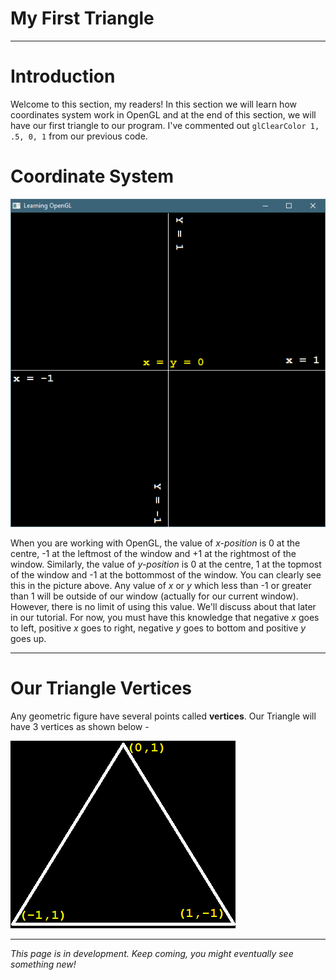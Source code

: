 # My First Triangle
***
# Introduction
Welcome to this section, my readers! In this section we will learn how coordinates system work in OpenGL and at the end of this 
section, we will have our first triangle to our program. I've commented out `glClearColor 1, .5, 0, 1` from our previous code.

# Coordinate System
![Coordinate System In OpenGL](https://raw.githubusercontent.com/AshishKingdom/OpenGL-Tutorials/gh-pages/images/first-triangle/coordinate_system.png)

When you are working with OpenGL, the value of _x-position_ is 0 at the centre, -1 at the leftmost of the window and +1 at the rightmost of the window. Similarly, the value of _y-position_ is 0 at the centre, 1 at the topmost of the window and -1 at the bottommost of the window. You can clearly see this in the picture above. Any value of _x_ or _y_ which less than -1 or greater than 1 will be outside of our window (actually for our current window). However, there is no limit of using this value. We'll discuss about that later in our tutorial. For now, you must have this knowledge that negative _x_ goes to left, positive _x_ goes to right, negative _y_ goes to bottom and positive _y_ goes up. 
***

# Our Triangle Vertices

Any geometric figure have several points called **vertices**. Our Triangle will have 3 vertices as shown below -

![Triangles Vertices in OpenGL](https://raw.githubusercontent.com/AshishKingdom/OpenGL-Tutorials/gh-pages/images/first-triangle/triangles_vertices.png)

***
_This page is in development.
Keep coming, you might eventually see something new!_
